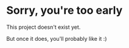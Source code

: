 # Sorry, you're too early
This project doesn't exist yet.

But once it does, you'll probably like it :)
